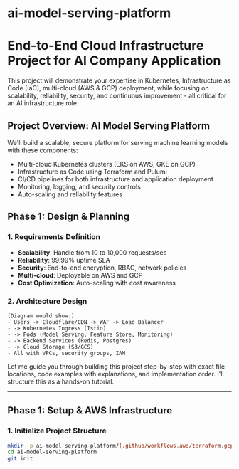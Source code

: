 # ai-model-serving-platform
##

# End-to-End Cloud Infrastructure Project for AI Company Application

This project will demonstrate your expertise in Kubernetes, Infrastructure as Code (IaC), multi-cloud (AWS & GCP) deployment, while focusing on scalability, reliability, security, and continuous improvement - all critical for an AI infrastructure role.

## Project Overview: AI Model Serving Platform

We'll build a scalable, secure platform for serving machine learning models with these components:
- Multi-cloud Kubernetes clusters (EKS on AWS, GKE on GCP)
- Infrastructure as Code using Terraform and Pulumi
- CI/CD pipelines for both infrastructure and application deployment
- Monitoring, logging, and security controls
- Auto-scaling and reliability features

## Phase 1: Design & Planning

### 1. Requirements Definition
- **Scalability**: Handle from 10 to 10,000 requests/sec
- **Reliability**: 99.99% uptime SLA
- **Security**: End-to-end encryption, RBAC, network policies
- **Multi-cloud**: Deployable on AWS and GCP
- **Cost Optimization**: Auto-scaling with cost awareness

### 2. Architecture Design
```
[Diagram would show:]
- Users -> Cloudflare/CDN -> WAF -> Load Balancer
- -> Kubernetes Ingress (Istio) 
- -> Pods (Model Serving, Feature Store, Monitoring)
- -> Backend Services (Redis, Postgres)
- -> Cloud Storage (S3/GCS)
- All with VPCs, security groups, IAM
```

Let me guide you through building this project step-by-step with exact file locations, code examples with explanations, and implementation order. I'll structure this as a hands-on tutorial.

---

## **Phase 1: Setup & AWS Infrastructure**
### **1. Initialize Project Structure**
```bash
mkdir -p ai-model-serving-platform/{.github/workflows,aws/terraform,gcp/pulumi,k8s/{base,overlays/prod,security},scripts,docs}
cd ai-model-serving-platform
git init
```

